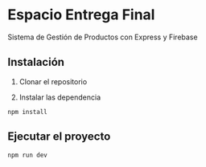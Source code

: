 # Espacio Entrega Final

Sistema de Gestión de Productos con Express y Firebase

## Instalación

1. Clonar el repositorio

2. Instalar las dependencia

```shell
npm install
```

## Ejecutar el proyecto

```shell
npm run dev
```